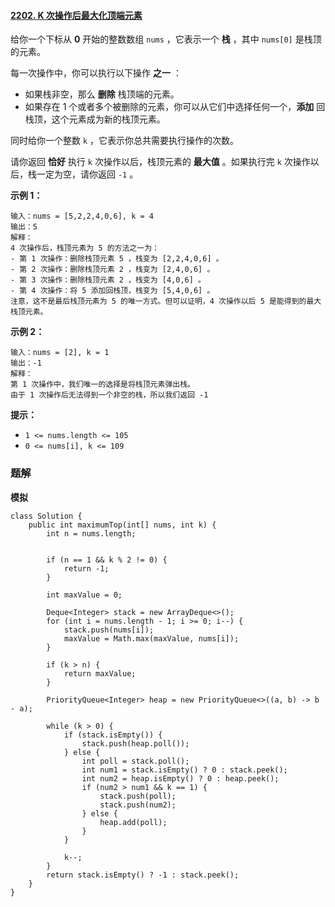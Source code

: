 #### [2202. K 次操作后最大化顶端元素](https://leetcode-cn.com/problems/maximize-the-topmost-element-after-k-moves/)

给你一个下标从 **0** 开始的整数数组 `nums` ，它表示一个 **栈** ，其中 `nums[0]` 是栈顶的元素。

每一次操作中，你可以执行以下操作 **之一** ：

- 如果栈非空，那么 **删除** 栈顶端的元素。
- 如果存在 1 个或者多个被删除的元素，你可以从它们中选择任何一个，**添加** 回栈顶，这个元素成为新的栈顶元素。

同时给你一个整数 `k` ，它表示你总共需要执行操作的次数。

请你返回 **恰好** 执行 `k` 次操作以后，栈顶元素的 **最大值** 。如果执行完 `k` 次操作以后，栈一定为空，请你返回 `-1` 。

**示例 1：**

```shell
输入：nums = [5,2,2,4,0,6], k = 4
输出：5
解释：
4 次操作后，栈顶元素为 5 的方法之一为：
- 第 1 次操作：删除栈顶元素 5 ，栈变为 [2,2,4,0,6] 。
- 第 2 次操作：删除栈顶元素 2 ，栈变为 [2,4,0,6] 。
- 第 3 次操作：删除栈顶元素 2 ，栈变为 [4,0,6] 。
- 第 4 次操作：将 5 添加回栈顶，栈变为 [5,4,0,6] 。
注意，这不是最后栈顶元素为 5 的唯一方式。但可以证明，4 次操作以后 5 是能得到的最大栈顶元素。
```

**示例 2：**

```shell
输入：nums = [2], k = 1
输出：-1
解释：
第 1 次操作中，我们唯一的选择是将栈顶元素弹出栈。
由于 1 次操作后无法得到一个非空的栈，所以我们返回 -1 
```

**提示：**

- `1 <= nums.length <= 105`
- `0 <= nums[i], k <= 109`

### 题解

**模拟**

```shell
class Solution {
    public int maximumTop(int[] nums, int k) {
        int n = nums.length;


        if (n == 1 && k % 2 != 0) {
            return -1;
        }

        int maxValue = 0;

        Deque<Integer> stack = new ArrayDeque<>();
        for (int i = nums.length - 1; i >= 0; i--) {
            stack.push(nums[i]);
            maxValue = Math.max(maxValue, nums[i]);
        }

        if (k > n) {
            return maxValue;
        }

        PriorityQueue<Integer> heap = new PriorityQueue<>((a, b) -> b - a);

        while (k > 0) {
            if (stack.isEmpty()) {
                stack.push(heap.poll());
            } else {
                int poll = stack.poll();
                int num1 = stack.isEmpty() ? 0 : stack.peek();
                int num2 = heap.isEmpty() ? 0 : heap.peek();
                if (num2 > num1 && k == 1) {
                    stack.push(poll);
                    stack.push(num2);
                } else {
                    heap.add(poll);
                }
            }

            k--;
        }
        return stack.isEmpty() ? -1 : stack.peek();
    }
}
```
